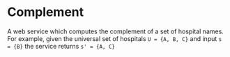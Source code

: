 # Complement
A web service which computes the complement of a set of hospital names.
For example, given the universal set of hospitals
    `U = {A, B, C}`
and input
    `s = {B}`
the service returns
    `s' = {A, C}`